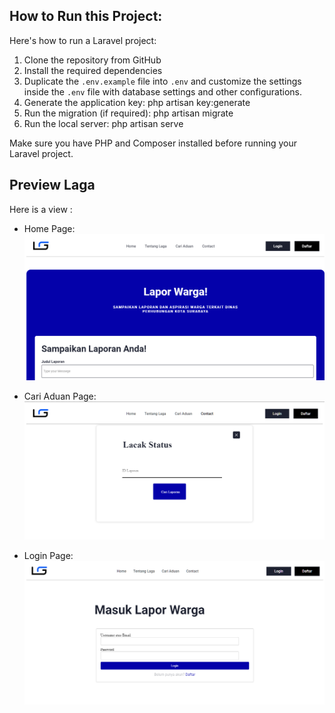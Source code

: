 ## How to Run this Project:

Here's how to run a Laravel project:

1. Clone the repository from GitHub
2. Install the required dependencies
3. Duplicate the `.env.example` file into `.env` and customize the settings inside the `.env` file with database settings and other configurations.
4. Generate the application key: php artisan key:generate
5. Run the migration (if required): php artisan migrate
6. Run the local server: php artisan serve

Make sure you have PHP and Composer installed before running your Laravel project.

## Preview Laga

Here is a view :

-   Home Page:
    ![Home Pages](public/dist/image/home.png)

-   Cari Aduan Page:
    ![Cari Aduan Pages](public/dist/image/cari%20aduan.png)

-   Login Page:
    ![Login Pages](public/dist/image/login.png)
